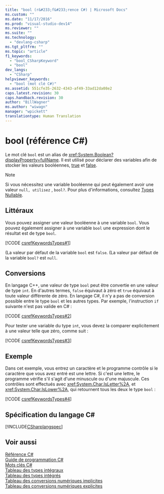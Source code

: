 ```yaml
---
title: "bool (r&#233;f&#233;rence C#) | Microsoft Docs"
ms.custom: ""
ms.date: "11/17/2016"
ms.prod: "visual-studio-dev14"
ms.reviewer: ""
ms.suite: ""
ms.technology: 
  - "devlang-csharp"
ms.tgt_pltfrm: ""
ms.topic: "article"
f1_keywords: 
  - "bool_CSharpKeyword"
  - "bool"
dev_langs: 
  - "CSharp"
helpviewer_keywords: 
  - "bool (mot clé C#)"
ms.assetid: 551cfe35-2632-4343-af49-33ad12da08e2
caps.latest.revision: 30
caps.handback.revision: 30
author: "BillWagner"
ms.author: "wiwagn"
manager: "wpickett"
translationtype: Human Translation
---
```

# bool (r&#233;f&#233;rence C#)
Le mot clé `bool` est un alias de <xref:System.Boolean?displayProperty=fullName>.  Il est utilisé pour déclarer des variables afin de stocker les valeurs booléennes, [true](../../../csharp/language-reference/keywords/true.md) et [false](../../../csharp/language-reference/keywords/false.md).  
  
> [!NOTE]
>  Si vous nécessitez une variable booléenne qui peut également avoir une valeur `null, utilisez` , `bool?`.  Pour plus d'informations, consultez [Types Nullable](../../../csharp/programming-guide/nullable-types/index.md).  
  
## Littéraux  
 Vous pouvez assigner une valeur booléenne à une variable `bool`.  Vous pouvez également assigner à une variable `bool` une expression dont le résultat est de type `bool`.  
  
 [!CODE [csrefKeywordsTypes#1](../CodeSnippet/VS_Snippets_VBCSharp/csrefKeywordsTypes#1)]  
  
 \(La valeur par défaut de la variable `bool` est `false`.  \(La valeur par défaut de la variable `bool?` est `null`.  
  
## Conversions  
 En langage C\+\+, une valeur de type `bool` peut être convertie en une valeur de type `int`. En d'autres termes, `false` équivaut à zéro et `true` équivaut à toute valeur différente de zéro.  En langage C\#, il n'y a pas de conversion possible entre le type `bool` et les autres types.  Par exemple, l'instruction `if` suivante n'est pas valide en C\# :  
  
 [!CODE [csrefKeywordsTypes#2](../CodeSnippet/VS_Snippets_VBCSharp/csrefKeywordsTypes#2)]  
  
 Pour tester une variable du type `int`, vous devez la comparer explicitement à une valeur telle que zéro, comme suit :  
  
 [!CODE [csrefKeywordsTypes#3](../CodeSnippet/VS_Snippets_VBCSharp/csrefKeywordsTypes#3)]  
  
## Exemple  
 Dans cet exemple, vous entrez un caractère et le programme contrôle si le caractère que vous avez entré est une lettre.  Si c'est une lettre, le programme vérifie s'il s'agit d'une minuscule ou d'une majuscule.  Ces contrôles sont effectués avec <xref:System.Char.IsLetter%2A>, et <xref:System.Char.IsLower%2A>, qui retournent tous les deux le type `bool` :  
  
 [!CODE [csrefKeywordsTypes#4](../CodeSnippet/VS_Snippets_VBCSharp/csrefKeywordsTypes#4)]  
  
## Spécification du langage C\#  
 [!INCLUDE[CSharplangspec](../../../csharp/language-reference/keywords/includes/csharplangspec_md.md)]  
  
## Voir aussi  
 [Référence C\#](../../../csharp/language-reference/index.md)   
 [Guide de programmation C\#](../../../csharp/programming-guide/index.md)   
 [Mots clés C\#](../../../csharp/language-reference/keywords/index.md)   
 [Tableau des types intégraux](../../../csharp/language-reference/keywords/integral-types-table.md)   
 [Tableau des types intégrés](../../../csharp/language-reference/keywords/built-in-types-table.md)   
 [Tableau des conversions numériques implicites](../../../csharp/language-reference/keywords/implicit-numeric-conversions-table.md)   
 [Tableau des conversions numériques explicites](../../../csharp/language-reference/keywords/explicit-numeric-conversions-table.md)